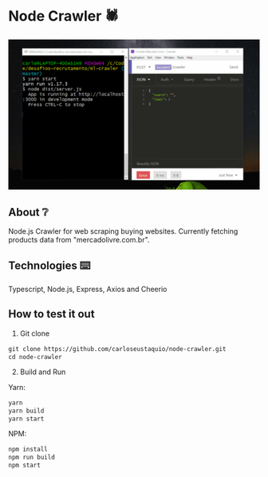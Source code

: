 # Node Crawler 🕷️

![Home Screen](./node-crawler-demo.gif)

## About ❔
Node.js Crawler for web scraping buying websites.
Currently fetching products data from "mercadolivre.com.br".

## Technologies ⌨️
Typescript, Node.js, Express, Axios and Cheerio

## How to test it out

1. Git clone
```
git clone https://github.com/carloseustaquio/node-crawler.git
cd node-crawler
```

2. Build and Run

Yarn:
```
yarn
yarn build
yarn start
```

NPM: 
```
npm install
npm run build
npm start
```

